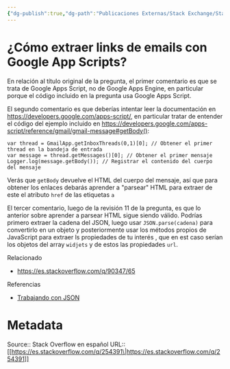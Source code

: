 ```yaml
---
{"dg-publish":true,"dg-path":"Publicaciones Externas/Stack Exchange/Stack Overflow en español/es.stackoverflow.com-254391.md","permalink":"/publicaciones-externas/stack-exchange/stack-overflow-en-espanol/es-stackoverflow-com-254391/","title":"¿Cómo extraer links de emails con Google App Scripts?","hide":true,"noteIcon":"default","created":"2024-04-03T12:49:10.759-06:00","updated":"2024-04-05T16:43:55.207-06:00"}
---
```


# ¿Cómo extraer links de emails con Google App Scripts?

En relación al título original de la pregunta, el primer comentario es que se trata de Google Apps Script, no de Google Apps Engine, en particular porque el código incluido en la pregunta usa Google Apps Script.

El segundo comentario es que deberías intentar leer la documentación en https://developers.google.com/apps-script/, en particular tratar de entender el código del ejemplo incluido en https://developers.google.com/apps-script/reference/gmail/gmail-message#getBody():

    var thread = GmailApp.getInboxThreads(0,1)[0]; // Obtener el primer thread en la bandeja de entrada
    var message = thread.getMessages()[0]; // Obtener el primer mensaje
    Logger.log(message.getBody()); // Registrar el contenido del cuerpo del mensaje

Verás que `getBody` devuelve el HTML del cuerpo del mensaje, así que para obtener los enlaces debarás aprender a "parsear" HTML para extraer de este el atributo `href` de las etiquetas `a`

El tercer comentario, luego de la revisión 11 de la pregunta, es que lo anterior sobre aprender a parsear HTML sigue siendo válido. Podrías primero extraer la cadena del JSON, luego usar `JSON.parse(cadena)` para convertirlo en un objeto y posteriormente usar los métodos propios de JavaScript para extraer ls propiedades de tu interés , que en est caso serían los objetos del array `widjets` y de estos las propiedades `url`.

Relacionado

- https://es.stackoverflow.com/q/90347/65

Referencias

- [Trabajando con JSON
](https://developer.mozilla.org/es/docs/Learn/JavaScript/Objects/JSON)

# Metadata
Source:: Stack Overflow en español
URL:: [[https://es.stackoverflow.com/q/254391\|https://es.stackoverflow.com/q/254391]]

